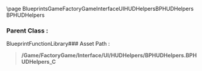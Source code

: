 \page BlueprintsGameFactoryGameInterfaceUIHUDHelpersBPHUDHelpers BPHUDHelpers
### Parent Class :
BlueprintFunctionLibrary### Asset Path :
<b><blockquote>/Game/FactoryGame/Interface/UI/HUDHelpers/BPHUDHelpers.BPHUDHelpers_C</blockquote></b>
